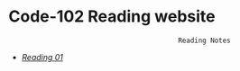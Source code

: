 # Code-102 Reading website

                                              Reading Notes


- [*Reading 01*](https://nassir1976.github.io/reading-notes/class-01-reading)




